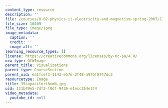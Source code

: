 ```yaml
---
content_type: resource
description: ''
file: /courses/8-02-physics-ii-electricity-and-magnetism-spring-2007/111b49e57df3f0df9436e1ecc354e1f4_35capacitorthumb.jpg
file_size: 10409
file_type: image/jpeg
image_metadata:
  caption: ''
  credit: ''
  image-alt: ''
learning_resource_types: []
license: https://creativecommons.org/licenses/by-nc-sa/4.0/
ocw_type: OCWImage
parent_title: Visualizations
parent_type: CourseSection
parent_uid: ea1fcef1-1143-e57e-2f48-a97bf8747dc2
resourcetype: Image
title: 35capacitorthumb.jpg
uid: 111b49e5-7df3-f0df-9436-e1ecc354e1f4
video_metadata:
  youtube_id: null
---
```

